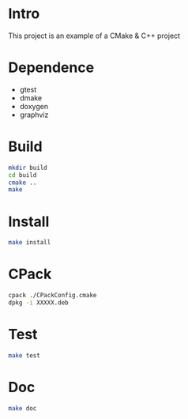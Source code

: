 # Intro

This project is an example of a CMake & C++ project

# Dependence

- gtest
- dmake
- doxygen
- graphviz

# Build

```bash
mkdir build
cd build
cmake ..
make
```

# Install

```bash
make install
```

# CPack

```bash
cpack ./CPackConfig.cmake
dpkg -i XXXXX.deb
```

# Test

```bash
make test
```

# Doc

```bash
make doc
```
